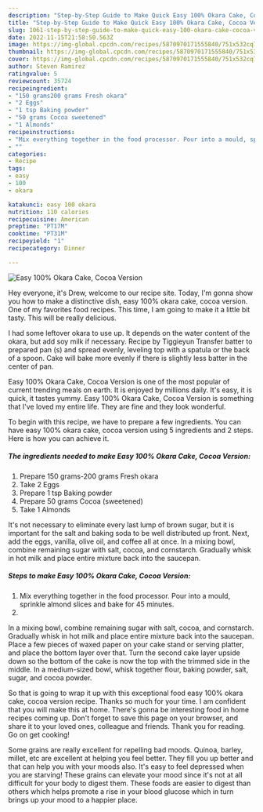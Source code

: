 ```yaml
---
description: "Step-by-Step Guide to Make Quick Easy 100% Okara Cake, Cocoa Version"
title: "Step-by-Step Guide to Make Quick Easy 100% Okara Cake, Cocoa Version"
slug: 1061-step-by-step-guide-to-make-quick-easy-100-okara-cake-cocoa-version
date: 2022-11-15T21:58:50.563Z
image: https://img-global.cpcdn.com/recipes/5870970171555840/751x532cq70/easy-100-okara-cake-cocoa-version-recipe-main-photo.jpg
thumbnail: https://img-global.cpcdn.com/recipes/5870970171555840/751x532cq70/easy-100-okara-cake-cocoa-version-recipe-main-photo.jpg
cover: https://img-global.cpcdn.com/recipes/5870970171555840/751x532cq70/easy-100-okara-cake-cocoa-version-recipe-main-photo.jpg
author: Steven Ramirez
ratingvalue: 5
reviewcount: 35724
recipeingredient:
- "150 grams200 grams Fresh okara"
- "2 Eggs"
- "1 tsp Baking powder"
- "50 grams Cocoa sweetened"
- "1 Almonds"
recipeinstructions:
- "Mix everything together in the food processor. Pour into a mould, sprinkle almond slices and bake for 45 minutes."
- ""
categories:
- Recipe
tags:
- easy
- 100
- okara

katakunci: easy 100 okara 
nutrition: 110 calories
recipecuisine: American
preptime: "PT17M"
cooktime: "PT31M"
recipeyield: "1"
recipecategory: Dinner

---
```



![Easy 100% Okara Cake, Cocoa Version](https://img-global.cpcdn.com/recipes/5870970171555840/751x532cq70/easy-100-okara-cake-cocoa-version-recipe-main-photo.jpg)

Hey everyone, it's Drew, welcome to our recipe site. Today, I'm gonna show you how to make a distinctive dish, easy 100% okara cake, cocoa version. One of my favorites food recipes. This time, I am going to make it a little bit tasty. This will be really delicious.

I had some leftover okara to use up. It depends on the water content of the okara, but add soy milk if necessary. Recipe by Tiggieyun Transfer batter to prepared pan (s) and spread evenly, leveling top with a spatula or the back of a spoon. Cake will bake more evenly if there is slightly less batter in the center of pan.

Easy 100% Okara Cake, Cocoa Version is one of the most popular of current trending meals on earth. It is enjoyed by millions daily. It's easy, it is quick, it tastes yummy. Easy 100% Okara Cake, Cocoa Version is something that I've loved my entire life. They are fine and they look wonderful.


To begin with this recipe, we have to prepare a few ingredients. You can have easy 100% okara cake, cocoa version using 5 ingredients and 2 steps. Here is how you can achieve it.

<!--inarticleads1-->

##### The ingredients needed to make Easy 100% Okara Cake, Cocoa Version:

1. Prepare 150 grams-200 grams Fresh okara
1. Take 2 Eggs
1. Prepare 1 tsp Baking powder
1. Prepare 50 grams Cocoa (sweetened)
1. Take 1 Almonds


It&#39;s not necessary to eliminate every last lump of brown sugar, but it is important for the salt and baking soda to be well distributed up front. Next, add the eggs, vanilla, olive oil, and coffee all at once. In a mixing bowl, combine remaining sugar with salt, cocoa, and cornstarch. Gradually whisk in hot milk and place entire mixture back into the saucepan. 

<!--inarticleads2-->

##### Steps to make Easy 100% Okara Cake, Cocoa Version:

1. Mix everything together in the food processor. Pour into a mould, sprinkle almond slices and bake for 45 minutes.
1. 


In a mixing bowl, combine remaining sugar with salt, cocoa, and cornstarch. Gradually whisk in hot milk and place entire mixture back into the saucepan. Place a few pieces of waxed paper on your cake stand or serving platter, and place the bottom layer over that. Turn the second cake layer upside down so the bottom of the cake is now the top with the trimmed side in the middle. In a medium-sized bowl, whisk together flour, baking powder, salt, sugar, and cocoa powder. 

So that is going to wrap it up with this exceptional food easy 100% okara cake, cocoa version recipe. Thanks so much for your time. I am confident that you will make this at home. There's gonna be interesting food in home recipes coming up. Don't forget to save this page on your browser, and share it to your loved ones, colleague and friends. Thank you for reading. Go on get cooking!

Some grains are really excellent for repelling bad moods. Quinoa, barley, millet, etc are excellent at helping you feel better. They fill you up better and that can help you with your moods also. It's easy to feel depressed when you are starving! These grains can elevate your mood since it's not at all difficult for your body to digest them. These foods are easier to digest than others which helps promote a rise in your blood glucose which in turn brings up your mood to a happier place.
